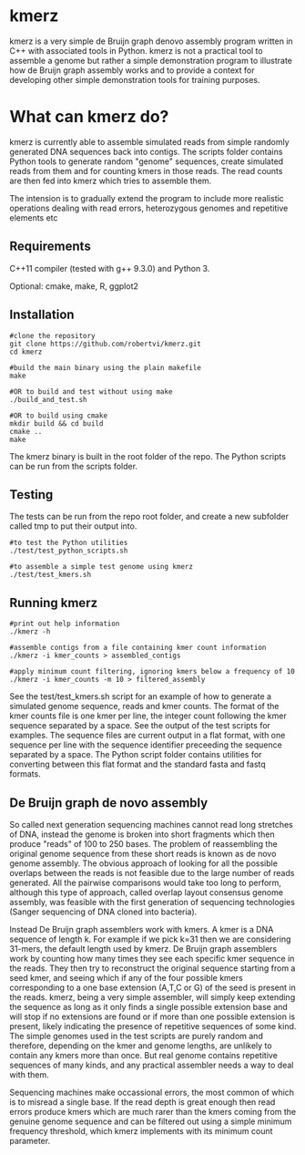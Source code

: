 # kmerz
kmerz is a very simple de Bruijn graph denovo assembly program written in C++ with associated tools in Python. kmerz is not a practical tool to assemble a genome but rather a simple demonstration program to illustrate how de Bruijn graph assembly works and to provide a context for developing other simple demonstration tools for training purposes.

# What can kmerz do?
kmerz is currently able to assemble simulated reads from simple randomly generated DNA sequences back into contigs. The scripts folder contains Python tools to generate random "genome" sequences, create simulated reads from them and for counting kmers in those reads. The read counts are then fed into kmerz which tries to assemble them.

The intension is to gradually extend the program to include more realistic operations dealing with read errors, heterozygous genomes and repetitive elements etc

## Requirements

C++11 compiler (tested with g++ 9.3.0) and Python 3.

Optional: cmake, make, R, ggplot2

## Installation

    #clone the repository
    git clone https://github.com/robertvi/kmerz.git
    cd kmerz

    #build the main binary using the plain makefile
    make

    #OR to build and test without using make
    ./build_and_test.sh
    
    #OR to build using cmake
    mkdir build && cd build
    cmake ..
    make

The kmerz binary is built in the root folder of the repo. The Python scripts can be run from the scripts folder.

## Testing
The tests can be run from the repo root folder, and create a new subfolder called tmp to put their output into.

    #to test the Python utilities
    ./test/test_python_scripts.sh

    #to assemble a simple test genome using kmerz
    ./test/test_kmers.sh

## Running kmerz

    #print out help information
    ./kmerz -h

    #assemble contigs from a file containing kmer count information
    ./kmerz -i kmer_counts > assembled_contigs

    #apply minimum count filtering, ignoring kmers below a frequency of 10
    ./kmerz -i kmer_counts -m 10 > filtered_assembly

See the test/test_kmers.sh script for an example of how to generate a simulated genome sequence, reads and kmer counts. The format of the kmer counts file is one kmer per line, the integer count following the kmer sequence separated by a space. See the output of the test scripts for examples. The sequence files are current output in a flat format, with one sequence per line with the sequence identifier preceeding the sequence separated by a space. The Python script folder contains utilities for converting between this flat format and the standard fasta and fastq formats.

## De Bruijn graph de novo assembly
So called next generation sequencing machines cannot read long stretches of DNA, instead the genome is broken into short fragments which then produce "reads" of 100 to 250 bases. The problem of reassembling the original genome sequence from these short reads is known as de novo genome assembly. The obvious approach of looking for all the possible overlaps between the reads is not feasible due to the large number of reads generated. All the pairwise comparisons would take too long to perform, although this type of approach, called overlap layout consensus genome assembly, was feasible with the first generation of sequencing technologies (Sanger sequencing of DNA cloned into bacteria).

Instead De Bruijn graph assemblers work with kmers. A kmer is a DNA sequence of length k. For example if we pick k=31 then we are considering 31-mers, the default length used by kmerz. De Bruijn graph assemblers work by counting how many times they see each specific kmer sequence in the reads. They then try to reconstruct the original sequence starting from a seed kmer, and seeing which if any of the four possible kmers corresponding to a one base extension (A,T,C or G) of the seed is present in the reads. kmerz, being a very simple assembler, will simply keep extending the sequence as long as it only finds a single possible extension base and will stop if no extensions are found or if more than one possible extension is present, likely indicating the presence of repetitive sequences of some kind. The simple genomes used in the test scripts are purely random and therefore, depending on the kmer and genome lengths, are unlikely to contain any kmers more than once. But real genome contains repetitive sequences of many kinds, and any practical assembler needs a way to deal with them.

Sequencing machines make occassional errors, the most common of which is to misread a single base. If the read depth is great enough then read errors produce kmers which are much rarer than the kmers coming from the genuine genome sequence and can be filtered out using a simple minimum frequency threshold, which kmerz implements with its minimum count parameter.
